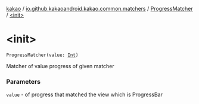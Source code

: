 [kakao](../../index.md) / [io.github.kakaoandroid.kakao.common.matchers](../index.md) / [ProgressMatcher](index.md) / [&lt;init&gt;](./-init-.md)

# &lt;init&gt;

`ProgressMatcher(value: `[`Int`](https://kotlinlang.org/api/latest/jvm/stdlib/kotlin/-int/index.html)`)`

Matcher of value progress of given matcher

### Parameters

`value` - of progress that matched the view which is ProgressBar